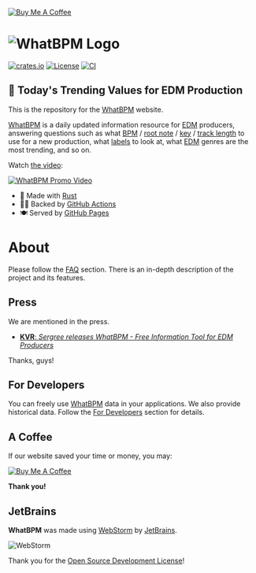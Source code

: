 [![Buy Me A Coffee](https://www.buymeacoffee.com/assets/img/custom_images/orange_img.png)](https://boosty.to/sergree)

# ![WhatBPM Logo](https://raw.githubusercontent.com/sergree/whatbpm/main/images/whatbpm_logo.png)

[![crates.io](https://img.shields.io/crates/v/whatbpm)](https://crates.io/crates/whatbpm)
[![License](https://img.shields.io/crates/l/whatbpm)](https://crates.io/crates/whatbpm)
[![CI](https://github.com/sergree/whatbpm/actions/workflows/website_build_deploy.yml/badge.svg)](https://github.com/sergree/whatbpm/actions)

## 💓 Today's Trending Values for EDM Production 

This is the repository for the [WhatBPM] website.

[WhatBPM] is a daily updated information resource for [EDM] producers, answering questions such as
what [BPM] / [root note] / [key] / [track length] to use for a new production, what [labels][label] to look at, what [EDM] genres are the most trending, and so on.

Watch [the video][Video]:

[![WhatBPM Promo Video](https://raw.githubusercontent.com/sergree/whatbpm/main/images/yt_thumbnail.png)][Video]

- 🦀 Made with [Rust]
- 🧑‍🍳 Backed by [GitHub Actions]
- 🍽️ Served by [GitHub Pages]

# About

Please follow the [FAQ] section. There is an in-depth description of the project and its features.

## Press

We are mentioned in the press.

- [**KVR**: *Sergree releases WhatBPM - Free Information Tool for EDM Producers*](https://www.kvraudio.com/news/sergree-releases-whatbpm---free-information-tool-for-edm-producers-56575)

Thanks, guys!

## For Developers

You can freely use [WhatBPM] data in your applications. We also provide historical data. Follow the [For Developers] section for details.

[//]: # (# Backers)

[//]: # (Our project is supported by these wonderful people.)

[//]: # (⌛ *Coming soon...*)

[//]: # (Thank you!)

## A Coffee

If our website saved your time or money, you may:

[![Buy Me A Coffee](https://www.buymeacoffee.com/assets/img/custom_images/orange_img.png)](https://boosty.to/sergree)

**Thank you!**

## JetBrains

**WhatBPM** was made using [WebStorm] by [JetBrains].

![WebStorm](https://resources.jetbrains.com/storage/products/company/brand/logos/WebStorm.png)

Thank you for the [Open Source Development License]!

[WhatBPM]: https://sergree.github.io/whatbpm/
[EDM]: https://en.wikipedia.org/wiki/Electronic_dance_music
[BPM]: https://en.wikipedia.org/wiki/Tempo
[root note]: https://en.wikipedia.org/wiki/Tonic_(music)
[key]: https://en.wikipedia.org/wiki/Key_(music)
[track length]: https://en.wikipedia.org/wiki/Duration_(music)
[label]: https://en.wikipedia.org/wiki/Record_label
[Video]: https://www.youtube.com/watch?v=dc8o9dlAjnA "WhatBPM - Best BPM / Key / Root Note for Your EDM Production"
[Rust]: https://www.rust-lang.org/
[GitHub Actions]: https://github.com/features/actions
[GitHub Pages]: https://pages.github.com/
[FAQ]: https://github.com/sergree/whatbpm/wiki/FAQ
[For Developers]: https://github.com/sergree/whatbpm/wiki/For-Developers
[WebStorm]: https://www.jetbrains.com/webstorm/
[JetBrains]: https://www.jetbrains.com/
[Open Source Development License]:  https://jb.gg/OpenSourceSupport
